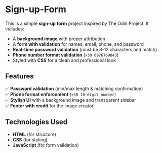 # Sign-up-Form
 

This is a simple **sign-up form** project inspired by The Odin Project. It includes:  
- A **background image** with proper attribution  
- A **form with validation** for names, email, phone, and password  
- **Real-time password validation** (must be 8-12 characters and match)  
- **Phone number format validation** (`+30 6976769843`)  
- Styled with **CSS** for a clean and professional look  

## **Features**
 
✅ **Password validation** (min/max length & matching confirmation)  
✅ **Phone format enforcement** (`+30 10-digit number`)  
✅ **Stylish UI** with a background image and transparent sidebar  
✅ **Footer with credit** for the image creator  

## **Technologies Used**
- **HTML** (for structure)  
- **CSS** (for styling)  
- **JavaScript** (for form validation)  



